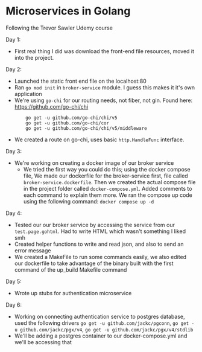 # Microservices in Golang
Following the Trevor Sawler Udemy course

Day 1:
- First real thing I did was download the front-end file resources, moved it into the project.

Day 2:
 - Launched the static front end file on the localhost:80
 - Ran `go mod init` in `broker-service` module. I guess this makes it it's own application
 - We're using `go-chi` for our routing needs, not fiber, not gin. Found here: https://github.com/go-chi/chi
    ```
        go get -u github.com/go-chi/chi/v5
        go get -u github.com/go-chi/cor
        go get -u github.com/go-chi/chi/v5/middleware
   ```
- We created a route on go-chi, uses basic `http.HandleFunc` interface.

Day 3:
- We're working on creating a docker image of our broker service
   - We tried the first way you could do this; using the docker compose file, We made our dockerfile for the broker-service first, file called `broker-service.dockerfile`. Then we created the actual compose file in the project folder called `docker-compose.yml`. Added comments to each command to explain them more. We ran the compose up code using the following command: `docker compose up -d`

Day 4:
- Tested our our broker service by accessing the service from our `test.page.gohtml`. Had to write HTML which wasn't something I liked smh
- Created helper functions to write and read json, and also to send an error message
- We created a MakeFile to run some commands easily, we also edited our dockerfile to take advantage of the binary built with the first command of the 
   up_build Makefile command

Day 5:
- Wrote up stubs for authentication microservice

Day 6:
- Working on connecting authentication service to postgres database, used the following drivers `go get -u github.com/jackc/pgconn`, `go get -u github.com/jackc/pgx/v4`, `go get -u github.com/jackc/pgx/v4/stdlib`
- We'll be adding a postgres container to our docker-compose.yml and we'll be accessing that

   